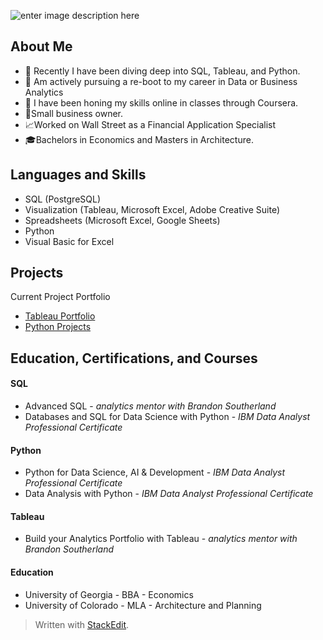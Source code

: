 ![enter image description here](https://media.licdn.com/dms/image/D5616AQF1ZIJ5g50Bsw/profile-displaybackgroundimage-shrink_350_1400/0/1707070239207?e=1714003200&v=beta&t=Xd-O4om8xNY9y9rIZZy72dYr8sLE9ON-8HcC6TclmTw)
## About Me
- :mega: Recently I have been diving deep into SQL, Tableau, and Python.
- :crystal_ball: Am actively pursuing a re-boot to my career in Data or Business Analytics
- :sparkler: I have been honing my skills online in classes through Coursera. 
- :triangular_ruler:Small business owner. 
- :chart_with_upwards_trend:Worked on Wall Street as a Financial Application Specialist
- :mortar_board:Bachelors in Economics and Masters in Architecture.

## Languages and Skills
- SQL (PostgreSQL)
-  Visualization (Tableau, Microsoft Excel, Adobe Creative Suite)
- Spreadsheets (Microsoft Excel, Google Sheets)
- Python
- Visual Basic for Excel

## Projects
Current Project Portfolio
- [Tableau Portfolio](https://public.tableau.com/app/profile/mfisher/vizzes)
- [Python Projects](https://github.com/mfisher003/python-class/tree/main)

## Education, Certifications, and Courses
#### SQL
- Advanced SQL - *analytics mentor with Brandon Southerland*
- Databases and SQL for Data Science with Python - *IBM Data Analyst Professional Certificate*
#### Python
- Python for Data Science, AI & Development - *IBM Data Analyst Professional Certificate*
- Data Analysis with Python - *IBM Data Analyst Professional Certificate*
#### Tableau
- Build your Analytics Portfolio with Tableau - *analytics mentor with Brandon Southerland*
#### Education
- University of Georgia - BBA - Economics
- University of Colorado - MLA - Architecture and Planning

> Written with [StackEdit](https://stackedit.io/).
